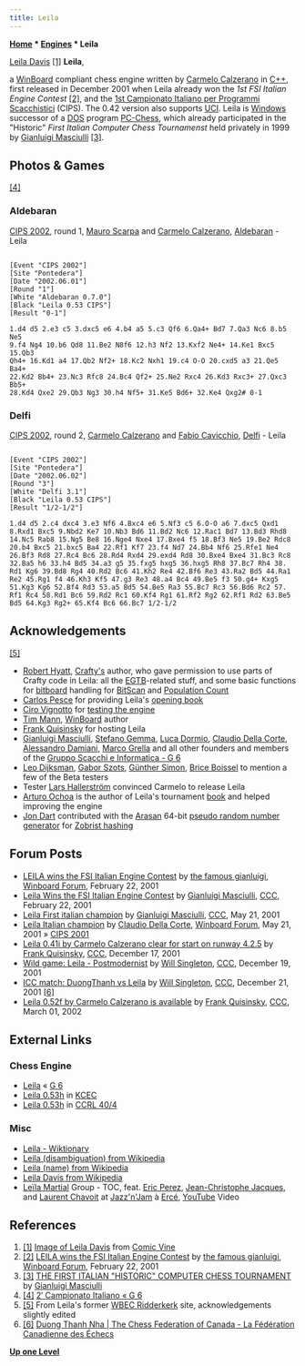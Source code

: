 ```yaml
---
title: Leila
---
```

**[Home](Home "Home") \* [Engines](Engines "Engines") \* Leila**



 [](https://comicvine.gamespot.com/images/1300-498372/) [Leila Davis](https://en.wikipedia.org/wiki/Leila_Davis) <a id="cite-note-1" href="#cite-ref-1">[1]</a> 
**Leila**,  

a [WinBoard](WinBoard "WinBoard") compliant chess engine written by [Carmelo Calzerano](Carmelo_Calzerano "Carmelo Calzerano") in [C++](Cpp "Cpp"), first released in December 2001 when Leila already won the *1st FSI Italian Engine Contest* <a id="cite-note-2" href="#cite-ref-2">[2]</a>, and the [1st Campionato Italiano per Programmi Scacchistici](CIPS_2001 "CIPS 2001") (CIPS). The 0.42 version also supports [UCI](UCI "UCI"). Leila is [Windows](Windows "Windows") successor of a [DOS](MS-DOS "MS-DOS") program [PC-Chess](index.php?title=PC-Chess&action=edit&redlink=1 "PC-Chess (page does not exist)"), which already participated in the "Historic" *First Italian Computer Chess Tournamenst* held privately in 1999 by [Gianluigi Masciulli](Gianluigi_Masciulli "Gianluigi Masciulli") <a id="cite-note-3" href="#cite-ref-3">[3]</a>. 



## Photos & Games


<a id="cite-note-4" href="#cite-ref-4">[4]</a>



### Aldebaran


 [](File:Gabriele-carmelo_cips2002.jpg) 
[CIPS 2002](CIPS_2002 "CIPS 2002"), round 1, [Mauro Scarpa](index.php?title=Mauro_Scarpa&action=edit&redlink=1 "Mauro Scarpa (page does not exist)") and [Carmelo Calzerano](Carmelo_Calzerano "Carmelo Calzerano"), [Aldebaran](Aldebaran "Aldebaran") - Leila




```

[Event "CIPS 2002"]
[Site "Pontedera"]
[Date "2002.06.01"]
[Round "1"]
[White "Aldebaran 0.7.0"]
[Black "Leila 0.53 CIPS"]
[Result "0-1"]

1.d4 d5 2.e3 c5 3.dxc5 e6 4.b4 a5 5.c3 Qf6 6.Qa4+ Bd7 7.Qa3 Nc6 8.b5 Ne5 
9.f4 Ng4 10.b6 Qd8 11.Be2 N8f6 12.h3 Nf2 13.Kxf2 Ne4+ 14.Ke1 Bxc5 15.Qb3 
Qh4+ 16.Kd1 a4 17.Qb2 Nf2+ 18.Kc2 Nxh1 19.c4 O-O 20.cxd5 a3 21.Qe5 Ba4+ 
22.Kd2 Bb4+ 23.Nc3 Rfc8 24.Bc4 Qf2+ 25.Ne2 Rxc4 26.Kd3 Rxc3+ 27.Qxc3 Bb5+ 
28.Kd4 Qxe2 29.Qb3 Ng3 30.h4 Nf5+ 31.Ke5 Bd6+ 32.Ke4 Qxg2# 0-1

```

### Delfi


 [](File:Carmelo-fabio_cips2002.jpg) 
[CIPS 2002](CIPS_2002 "CIPS 2002"), round 2, [Carmelo Calzerano](Carmelo_Calzerano "Carmelo Calzerano") and [Fabio Cavicchio](Fabio_Cavicchio "Fabio Cavicchio"), [Delfi](Delfi "Delfi") - Leila




```

[Event "CIPS 2002"]
[Site "Pontedera"]
[Date "2002.06.02"]
[Round "3"]
[White "Delfi 3.1"]
[Black "Leila 0.53 CIPS"]
[Result "1/2-1/2"]

1.d4 d5 2.c4 dxc4 3.e3 Nf6 4.Bxc4 e6 5.Nf3 c5 6.O-O a6 7.dxc5 Qxd1
8.Rxd1 Bxc5 9.Nbd2 Ke7 10.Nb3 Bd6 11.Bd2 Nc6 12.Rac1 Bd7 13.Bd3 Rhd8
14.Nc5 Rab8 15.Ng5 Be8 16.Nge4 Nxe4 17.Bxe4 f5 18.Bf3 Ne5 19.Be2 Rdc8
20.b4 Bxc5 21.bxc5 Ba4 22.Rf1 Kf7 23.f4 Nd7 24.Bb4 Nf6 25.Rfe1 Ne4
26.Bf3 Rd8 27.Rc4 Bc6 28.Rd4 Rxd4 29.exd4 Rd8 30.Bxe4 Bxe4 31.Bc3 Rc8
32.Ba5 h6 33.h4 Bd5 34.a3 g5 35.fxg5 hxg5 36.hxg5 Rh8 37.Bc7 Rh4 38.
Rd1 Kg6 39.Bd8 Rg4 40.Rd2 Bc6 41.Kh2 Re4 42.Bf6 Re3 43.Ra2 Bd5 44.Ra1
Re2 45.Rg1 f4 46.Kh3 Kf5 47.g3 Re3 48.a4 Bc4 49.Be5 f3 50.g4+ Kxg5
51.Kg3 Kg6 52.Bf4 Rd3 53.a5 Bd5 54.Be5 Ra3 55.Bc7 Rc3 56.Bd6 Rc2 57.
Rf1 Rc4 58.Rd1 Bc6 59.Rd2 Rc1 60.Kf4 Rg1 61.Rf2 Rg2 62.Rf1 Rd2 63.Be5
Bd5 64.Kg3 Rg2+ 65.Kf4 Bc6 66.Bc7 1/2-1/2

```

## Acknowledgements


<a id="cite-note-5" href="#cite-ref-5">[5]</a>



* [Robert Hyatt](Robert_Hyatt "Robert Hyatt"), [Crafty's](Crafty "Crafty") author, who gave permission to use parts of Crafty code in Leila: all the [EGTB](Endgame_Tablebases "Endgame Tablebases")-related stuff, and some basic functions for [bitboard](Bitboards "Bitboards") handling for [BitScan](BitScan "BitScan") and [Population Count](Population_Count "Population Count")
* [Carlos Pesce](Carlos_Pesce "Carlos Pesce") for providing Leila's [opening book](Opening_Book "Opening Book")
* [Ciro Vignotto](index.php?title=Ciro_Luigi_Vignotto&action=edit&redlink=1 "Ciro Luigi Vignotto (page does not exist)") for [testing the engine](Engine_Testing "Engine Testing")
* [Tim Mann](Tim_Mann "Tim Mann"), [WinBoard](WinBoard "WinBoard") author
* [Frank Quisinsky](Frank_Quisinsky "Frank Quisinsky") for hosting Leila
* [Gianluigi Masciulli](Gianluigi_Masciulli "Gianluigi Masciulli"), [Stefano Gemma](Stefano_Gemma "Stefano Gemma"), [Luca Dormio](Luca_Dormio "Luca Dormio"), [Claudio Della Corte](Claudio_Della_Corte "Claudio Della Corte"), [Alessandro Damiani](Alessandro_Damiani "Alessandro Damiani"), [Marco Grella](index.php?title=Marco_Grella&action=edit&redlink=1 "Marco Grella (page does not exist)") and all other founders and members of the [Gruppo Scacchi e Informatica - G 6](G_6 "G 6")
* [Leo Dijksman](Leo_Dijksman "Leo Dijksman"), [Gabor Szots](Gabor_Szots "Gabor Szots"), [Günther Simon](G%C3%BCnther_Simon "Günther Simon"), [Brice Boissel](index.php?title=Brice_Boissel&action=edit&redlink=1 "Brice Boissel (page does not exist)") to mention a few of the Beta testers
* Tester [Lars Hallerström](index.php?title=Lars_Hallerstr%C3%B6m&action=edit&redlink=1 "Lars Hallerström (page does not exist)") convinced Carmelo to release Leila
* [Arturo Ochoa](Arturo_Ochoa "Arturo Ochoa") is the author of Leila's tournament [book](Opening_Book "Opening Book") and helped improving the engine
* [Jon Dart](Jon_Dart "Jon Dart") contributed with the [Arasan](Arasan "Arasan") 64-bit [pseudo random number generator](Pseudorandom_Number_Generator "Pseudorandom Number Generator") for [Zobrist hashing](Zobrist_Hashing "Zobrist Hashing")


## Forum Posts


* [LEILA wins the FSI Italian Engine Contest](http://www.open-aurec.com/wbforum/viewtopic.php?f=18&t=33236) by [the famous gianluigi](Gianluigi_Masciulli "Gianluigi Masciulli"), [Winboard Forum](Computer_Chess_Forums "Computer Chess Forums"), February 22, 2001
* [Leila Wins the FSI Italian Engine Contest](https://www.stmintz.com/ccc/index.php?id=155432) by [Gianluigi Masciulli](Gianluigi_Masciulli "Gianluigi Masciulli"), [CCC](CCC "CCC"), February 22, 2001
* [Leila First italian champion](https://www.stmintz.com/ccc/index.php?id=170887) by [Gianluigi Masciulli](Gianluigi_Masciulli "Gianluigi Masciulli"), [CCC](CCC "CCC"), May 21, 2001
* [Leila Italian champion](http://www.open-aurec.com/wbforum/viewtopic.php?f=18&t=33806) by [Claudio Della Corte](Claudio_Della_Corte "Claudio Della Corte"), [Winboard Forum](Computer_Chess_Forums "Computer Chess Forums"), May 21, 2001 » [CIPS 2001](CIPS_2001 "CIPS 2001")
* [Leila 0.41i by Carmelo Calzerano clear for start on runway 4.2.5](https://www.stmintz.com/ccc/index.php?id=202398) by [Frank Quisinsky](Frank_Quisinsky "Frank Quisinsky"), [CCC](CCC "CCC"), December 17, 2001
* [Wild game: Leila - Postmodernist](https://www.stmintz.com/ccc/index.php?id=202581) by [Will Singleton](Will_Singleton "Will Singleton"), [CCC](CCC "CCC"), December 19, 2001
* [ICC match: DuongThanh vs Leila](https://www.stmintz.com/ccc/index.php?id=202936) by [Will Singleton](Will_Singleton "Will Singleton"), [CCC](CCC "CCC"), December 21, 2001 <a id="cite-note-6" href="#cite-ref-6">[6]</a>
* [Leila 0.52f by Carmelo Calzerano is available](https://www.stmintz.com/ccc/index.php?id=216085) by [Frank Quisinsky](Frank_Quisinsky "Frank Quisinsky"), [CCC](CCC "CCC"), March 01, 2002


## External Links


### Chess Engine


* [Leila](http://www.g-sei.org/leila/#squelch-taas-tab-content-0-0) « [G 6](G_6 "G 6")
* [Leila 0.53h](http://kirill-kryukov.com/chess/kcec/cgi/engine_details.cgi?print=Details&eng=Leila%200.53h#Leila_0_53h) in [KCEC](KCEC "KCEC")
* [Leila 0.53h](http://www.computerchess.org.uk/ccrl/404/cgi/engine_details.cgi?print=Details&each_game=1&eng=Leila%200.53h#Leila_0_53h) in [CCRL 40/4](CCRL "CCRL")


### Misc


* [Leila - Wiktionary](https://en.wiktionary.org/wiki/Leila)
* [Leila (disambiguation) from Wikipedia](https://en.wikipedia.org/wiki/Leila)
* [Leila (name) from Wikipedia](https://en.wikipedia.org/wiki/Leila_%28name%29)
* [Leila Davis from Wikipedia](https://en.wikipedia.org/wiki/Leila_Davis)
* [Leïla Martial](Category:Le%C3%AFla_Martial "Category:Leïla Martial") Group - TOC, feat. [Eric Perez](https://www.facebook.com/eric.perez.9022662), [Jean-Christophe Jacques](http://leilamartial.com/index.php/le-groupe/8-jean-christophe-jacques), and [Laurent Chavoit](http://www.actionjazz.fr/biographies/c/laurent-chavoit---contrebasse/index.html) at [Jazz'n'Jam](http://www.jazznjam.fr/) à [Ercé](https://en.wikipedia.org/wiki/Erc%C3%A9), [YouTube](https://en.wikipedia.org/wiki/YouTube) Video


 
## References


 1. <a id="cite-ref-1" href="#cite-note-1">[1]</a> [Image of Leila Davis](https://comicvine.gamespot.com/images/1300-498372/) from [Comic Vine](https://comicvine.gamespot.com/) 
2. <a id="cite-ref-2" href="#cite-note-2">[2]</a> [LEILA wins the FSI Italian Engine Contest](http://www.open-aurec.com/wbforum/viewtopic.php?f=18&t=33236) by [the famous gianluigi](Gianluigi_Masciulli "Gianluigi Masciulli"), [Winboard Forum](Computer_Chess_Forums "Computer Chess Forums"), February 22, 2001
3. <a id="cite-ref-3" href="#cite-note-3">[3]</a> [THE FIRST ITALIAN "HISTORIC" COMPUTER CHESS TOURNAMENT](http://www.oocities.org/gmasciulli/first.htm) by [Gianluigi Masciulli](Gianluigi_Masciulli "Gianluigi Masciulli")
4. <a id="cite-ref-4" href="#cite-note-4">[4]</a> [2′ Campionato Italiano « G 6](https://www.g-sei.org/2-campionato-italiano/)
5. <a id="cite-ref-5" href="#cite-note-5">[5]</a> From Leila's former [WBEC Ridderkerk](WBEC "WBEC") site, acknowledgements slightly edited
6. <a id="cite-ref-6" href="#cite-note-6">[6]</a> [Duong Thanh Nha | The Chess Federation of Canada - La Fédération Canadienne des Échecs](http://chess.ca/duong-thanh-nha)

**[Up one Level](Engines "Engines")**







 
